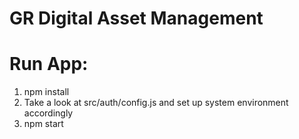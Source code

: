 # GR Digital Asset Management 

# Run App:
1. npm install
2. Take a look at src/auth/config.js and set up system environment accordingly
2. npm start

